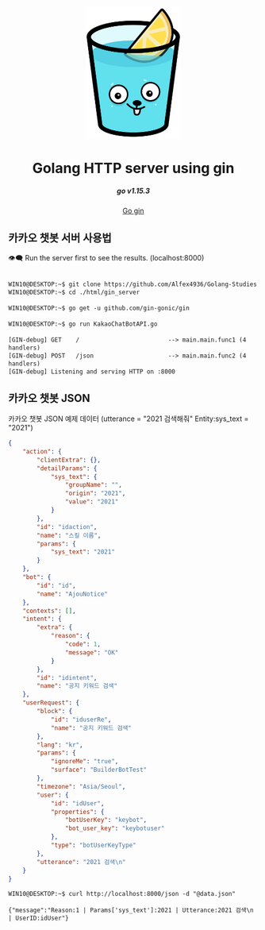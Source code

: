 <div align="center">
<p>
    <img width="190" src="https://raw.githubusercontent.com/gin-gonic/logo/master/color.png">
</p>
<h1>Golang HTTP server using gin</h1>
    <h5>go v1.15.3</h5>

[Go gin](https://github.com/gin-gonic/gin)

</div>

## 카카오 챗봇 서버 사용법

:eye_speech_bubble: Run the server first to see the results. (localhost:8000)

```console

WIN10@DESKTOP:~$ git clone https://github.com/Alfex4936/Golang-Studies
WIN10@DESKTOP:~$ cd ./html/gin_server

WIN10@DESKTOP:~$ go get -u github.com/gin-gonic/gin

WIN10@DESKTOP:~$ go run KakaoChatBotAPI.go

[GIN-debug] GET    /                         --> main.main.func1 (4 handlers)
[GIN-debug] POST   /json                     --> main.main.func2 (4 handlers)
[GIN-debug] Listening and serving HTTP on :8000
```

## 카카오 챗봇 JSON
카카오 챗봇 JSON 예제 데이터 
(utterance = "2021 검색해줘"
Entity:sys_text = "2021")
```json
{
    "action": {
        "clientExtra": {},
        "detailParams": {
            "sys_text": {
                "groupName": "",
                "origin": "2021",
                "value": "2021"
            }
        },
        "id": "idaction",
        "name": "스킬 이름",
        "params": {
            "sys_text": "2021"
        }
    },
    "bot": {
        "id": "id",
        "name": "AjouNotice"
    },
    "contexts": [],
    "intent": {
        "extra": {
            "reason": {
                "code": 1,
                "message": "OK"
            }
        },
        "id": "idintent",
        "name": "공지 키워드 검색"
    },
    "userRequest": {
        "block": {
            "id": "iduserRe",
            "name": "공지 키워드 검색"
        },
        "lang": "kr",
        "params": {
            "ignoreMe": "true",
            "surface": "BuilderBotTest"
        },
        "timezone": "Asia/Seoul",
        "user": {
            "id": "idUser",
            "properties": {
                "botUserKey": "keybot",
                "bot_user_key": "keybotuser"
            },
            "type": "botUserKeyType"
        },
        "utterance": "2021 검색\n"
    }
}
```

```console
WIN10@DESKTOP:~$ curl http://localhost:8000/json -d "@data.json"

{"message":"Reason:1 | Params['sys_text']:2021 | Utterance:2021 검색\n | UserID:idUser"}
```